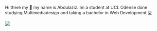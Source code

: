 Hi there my 👋 my name is Abdulaziz. Im a student at UCL Odense done studying Multimediadesign and taking a bachelor in Web Development 💻  <br/>

<img src="https://wakatime.com/share/@Abdjulaziz/8a24a069-0b59-44d9-89c9-884dfd12d978.svg"></img>
